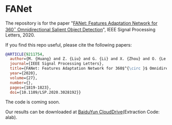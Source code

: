 # FANet

The repository is for the paper "[FANet: Features Adaptation Network for 360$^{\circ }$ Omnidirectional Salient Object Detection](https://ieeexplore.ieee.org/document/9211754)", IEEE Signal Processing Letters, 2020.

If you find this repo useful, please cite the following papers:

```bibtex
@ARTICLE{9211754,
  author={M. {Huang} and Z. {Liu} and G. {Li} and X. {Zhou} and O. {Le Meur}},
  journal={IEEE Signal Processing Letters}, 
  title={FANet: Features Adaptation Network for 360$^{\circ }$ Omnidirectional Salient Object Detection}, 
  year={2020},
  volume={27},
  number={},
  pages={1819-1823},
  doi={10.1109/LSP.2020.3028192}}
```

The code is coming soon.

Our results can be downloaded at [BaiduYun CloudDrive](https://pan.baidu.com/s/1RfjZM73D472W6KO5n-8v1w)(Extraction Code: alab).

